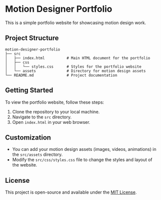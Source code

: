 # Motion Designer Portfolio

This is a simple portfolio website for showcasing motion design work. 

## Project Structure

```
motion-designer-portfolio
├── src
│   ├── index.html          # Main HTML document for the portfolio
│   ├── css
│   │   └── styles.css      # Styles for the portfolio website
│   └── assets              # Directory for motion design assets
└── README.md               # Project documentation
```

## Getting Started

To view the portfolio website, follow these steps:

1. Clone the repository to your local machine.
2. Navigate to the `src` directory.
3. Open `index.html` in your web browser.

## Customization

- You can add your motion design assets (images, videos, animations) in the `src/assets` directory.
- Modify the `src/css/styles.css` file to change the styles and layout of the website.

## License

This project is open-source and available under the [MIT License](LICENSE).